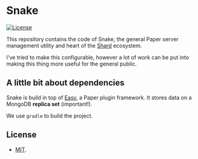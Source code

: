 # Snake
[![License](https://img.shields.io/github/license/ShardPowered/snake.svg)](LICENSE)

This repository contains the code of Snake, the general Paper server management utility and heart of the [Shard](https://github.com/SnakePowered) ecosystem.

I've tried to make this configurable, however a lot of work can be put into making this thing more useful for the general public.

## A little bit about dependencies

Snake is build in top of [Easy](https://github.com/ShardPowered/easy), a Paper plugin framework.
It stores data on a MongoDB **replica set** (important!).

We use `gradle` to build the project.

## License

- [MIT](LICENSE).
